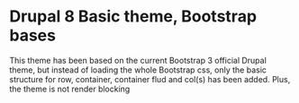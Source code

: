 # Drupal 8 Basic theme, Bootstrap bases

This theme has been based on the current Bootstrap 3 official Drupal theme, but instead of loading the whole Bootstrap css, only the basic structure for row, container, container flud and col(s) has been added.
Plus, the theme is not render blocking